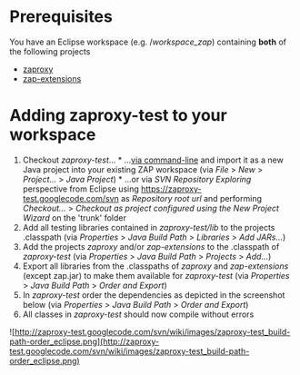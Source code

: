 # Prerequisites #

You have an Eclipse workspace (e.g. /_workspace\_zap_) containing **both** of the following projects
  * [zaproxy](http://code.google.com/p/zaproxy/source/checkout)
  * [zap-extensions](http://code.google.com/p/zap-extensions/source/checkout)

# Adding zaproxy-test to your workspace #

  1. Checkout _zaproxy-test_...
    * ...[via command-line](http://code.google.com/p/zaproxy-test/source/checkout) and import it as a new Java project into your existing ZAP workspace (via _File_ > _New_ > _Project..._ > _Java Project_)
    * ...or via _SVN Repository Exploring_ perspective from Eclipse using https://zaproxy-test.googlecode.com/svn as _Repository root url_ and performing _Checkout..._ > _Checkout as project configured using the New Project Wizard_ on the 'trunk' folder
  1. Add all testing libraries contained in _zaproxy-test/lib_ to the projects .classpath (via _Properties_ > _Java Build Path_ > _Libraries_ > _Add JARs..._)
  1. Add the projects _zaproxy_ and/or _zap-extensions_ to the .classpath of _zaproxy-test_ (via _Properties_ > _Java Build Path_ > _Projects_ > _Add..._)
  1. Export all libraries from the .classpaths of _zaproxy_ and _zap-extensions_ (except zap.jar) to make them available for _zaproxy-test_ (via _Properties_ > _Java Build Path_ > _Order and Export_)
  1. In _zaproxy-test_ order the dependencies as depicted in the screenshot below (via _Properties_ > _Java Build Path_ > _Order and Export_)
  1. All classes in _zaproxy-test_ should now compile without errors

![http://zaproxy-test.googlecode.com/svn/wiki/images/zaproxy-test_build-path-order_eclipse.png](http://zaproxy-test.googlecode.com/svn/wiki/images/zaproxy-test_build-path-order_eclipse.png)